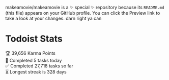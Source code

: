 makeamovie/makeamovie is a ✨ special ✨ repository because its `README.md` (this file) appears on your GitHub profile.
You can click the Preview link to take a look at your changes. darn right ya can

# Todoist Stats

<!-- TODO-IST:START -->
🏆  39,656 Karma Points           
🌸  Completed 5 tasks today           
✅  Completed 27,718 tasks so far           
⏳  Longest streak is 328 days
<!-- TODO-IST:END -->